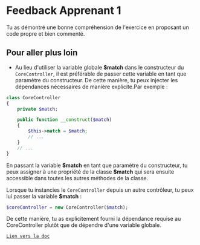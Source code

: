 # Feedback Apprenant 1

Tu as démontré une bonne compréhension de l'exercice en proposant un code propre et bien commenté.
  
## Pour aller plus loin

- Au lieu d'utiliser la variable globale **$match** dans le constructeur du `CoreController`, il est préférable de passer cette variable en tant que paramètre du constructeur. De cette manière, tu peux injecter les dépendances nécessaires de manière explicite.Par exemple :
  
```php
class CoreController
{
    private $match;

    public function __construct($match)
    {
        $this->match = $match;
        // ...
    }
    // ...
}
```

En passant la variable **$match** en tant que paramètre du constructeur, tu peux assigner à une propriété de la classe **\$match** qui sera ensuite accessible dans toutes les autres méthodes de la classe.

Lorsque tu instancies le `CoreController` depuis un autre contrôleur, tu peux lui passer la variable **$match** :

```php
$coreController = new CoreController($match);
```

De cette manière, tu as explicitement fourni la dépendance requise au CoreController plutôt que de dépendre d'une variable globale.

[`Lien vers la doc`](https://www.php.net/manual/en/language.oop5.decon.php)
